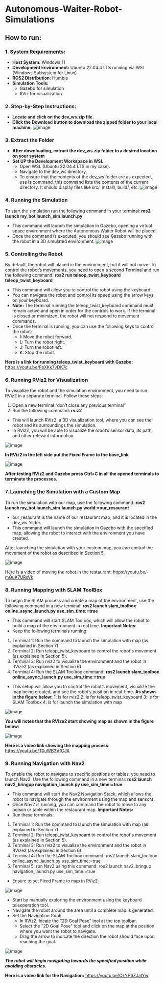 # Autonomous-Waiter-Robot-Simulations

## How to run:

### 1. System Requirements:
* **Host System:** Windows 11 
* **Development Environment:** Ubuntu 22.04.4 LTS running via WSL (Windows Subsystem for Linux) 
* **ROS2 Distribution:** Humble 
* **Simulation Tools:** 
  * Gazebo for simulation
  * RViz for visualization

### 2. Step-by-Step Instructions:
* **Locate and click on the dev_ws.zip file.**
* **Click the Download button to download the zipped folder to your local machine.**
![image](https://github.com/user-attachments/assets/5982f975-0af5-4438-8aba-76d0b671be13)

### 3. Extract the Folder
* **After downloading, extract the dev_ws.zip folder to a desired location on your system**
* **Set UP the Development Workspace in WSL**
  * Open WSL (Ubuntu 22.04.4 LTS in my case).
  * Navigate to the dev_ws directory.
  * To ensure that the contents of the dev_ws folder are as expected, use ls command, this command lists the contents of the current directory. It should display files like src/, install/, build/, etc.
   ![image](https://github.com/user-attachments/assets/29551d91-970f-4f1d-b05a-bb4943b285df)

### 4. Running the Simulation
To start the simulation run the following command in your terminal:
**ros2 launch my_bot launch_sim.launch.py**
* This command will launch the simulation in Gazebo, opening a virtual space environment where the Autonomous Waiter Robot will be placed.
* Once the command is executed, you should see Gazebo running with the robot in a 3D simulated environment.
  ![image](https://github.com/user-attachments/assets/cf3954c4-c731-4026-a60f-7ab2323c5b9f)

### 5. Controlling the Robot
By default, the robot will placed in the environment, but it will not move. To control the robot’s movements, you need to open a second Terminal and run the following command:
**ros2 run teleop_twist_keyboard teleop_twist_keyboard**
* This command will allow you to control the robot using the keyboard.
* You can navigate the robot and control its speed using the arrow keys on your keyboard.
* **Note:** The terminal running the teleop_twist_keyboard command must remain active and open in order for the controls to work. If the terminal is closed or minimized, the robot will not respond to movement commands.
* Once the terminal is running, you can use the following keys to control the robot:
  * I: Move the robot forward.
  * L: Turn the robot right.
  * J: Turn the robot left.
  * K: Stop the robot.
    
**Here is a link for running teleop_twist_keyboard with Gazebo:** https://youtu.be/FbXKk7vDK7c

### 6. Running RViz2 for Visualization
To visualize the robot and the simulation environment, you need to run RViz2 in a separate terminal. Follow these steps:
   1.	Open a new terminal “don’t close any previous terminal”
   2.	Run the following command: **rviz2**
* This will launch RViz2, a 3D visualization tool, where you can see the robot and its surroundings the simulation.
* In RViz2, you will be able to visualize the robot’s sensor data, its path, and other relevant information.

![image](https://github.com/user-attachments/assets/1f27155a-6555-44a4-916f-663ae282c2bf)

**In RViz2 in the left side put the Fixed Frame to the base_link**

![image](https://github.com/user-attachments/assets/2220d6f8-bc1e-4363-a42d-d502d05359b5)

**After testing RViz2 and Gazebo press Ctrl+C in all the opened terminals to terminate the processes.**

### 7.	Launching the Simulation with a Custom Map
To run the simulation with our map, use the following command:
**ros2 launch my_bot launch_sim.launch.py world:=our_resaurant**
*	our_resaurant is the name of our restaurant map, and it is located in the dev_ws folder. 
*	This command will launch the simulation in Gazebo with the specified map, allowing the robot to interact with the environment you have created.

After launching the simulation with your custom map, you can control the movement of the robot as described in Section 5.

![image](https://github.com/user-attachments/assets/3899ed22-0aed-4c86-a000-65dca704cb89)

Here is a video of moving the robot in the restaurant: https://youtu.be/-mGuK7URsVk

### 8.	Running Mapping with SLAM ToolBox
To begin the SLAM process and create a map of the environment, use the following command in a new terminal:
**ros2 launch slam_toolbox online_async_launch.py use_sim_time:=true**
*	This command will start SLAM Toolbox, which will allow the robot to build a map of the environment in real time.
**Important Notes:**
*	Keep the following terminals running:
1.	Terminal 1: Run the command to launch the simulation with map (as explained in Section 7)
2.	Terminal 2: Run teleop_twist_keyboard to control the robot's movement (as explained in Section 5).
3.	Terminal 3: Run rviz2 to visualize the environment and the robot in RVize2 (as explained in Section 6)
4.	Terminal 4: Run the SLAM Toolbox command: **ros2 launch slam_toolbox online_async_launch.py use_sim_time:=true**
*	This setup will allow you to control the robot’s movement, visualize the map being created, and see the robot’s position in real-time.
**As shown in the figure below:**
1: is for rviz2
2: is for teleop_twist_keyboard
3: is for SLAM Toolbox
4: is for launch the simulation with map

![image](https://github.com/user-attachments/assets/0342906b-49a7-44eb-96d1-0682b63e1f30)

**You will notes that the RVize2 start showing map as shown in the figure below:**

![image](https://github.com/user-attachments/assets/997f1581-0203-4554-bbbc-17606096aba1)

**Here is a video link showing the mapping process:** https://youtu.be/T0uWB3VfGJA

### 9.	Running Navigation with Nav2
To enable the robot to navigate to specific positions or tables, you need to launch Nav2. Use the following command in a new terminal:
**ros2 launch nav2_bringup navigation_launch.py use_sim_time:=true**
*	This command will start the Nav2 Navigation Stack, which allows the robot to navigate through the environment using the map and sensors.
*	Once Nav2 is running, you can command the robot to move to any poison or table within the restaurant map.
**Important Notes:**
*	Run these terminals:
   1.	Terminal 1: Run the command to launch the simulation with map (as explained in Section 7)
   2.	Terminal 2: Run teleop_twist_keyboard to control the robot's movement (as explained in Section 5).
   3.	Terminal 3: Run rviz2 to visualize the environment and the robot in RVize2 (as explained in Section 6)
   4.	Terminal 4: Run the SLAM Toolbox command: ros2 launch slam_toolbox online_async_launch.py use_sim_time:=true
   5.	Terminal 5: run Nav2 using this command: ros2 launch nav2_bringup navigation_launch.py use_sim_time:=true
*	Ensure to set Fixed Frame to map in RViz2:
  
 ![image](https://github.com/user-attachments/assets/ca8adaed-bc64-4e3f-a7ed-a6766e7177b2)

 * Start by manually exploring the environment using the keyboard teleoperation tool.
*	Navigate the robot around the area until a complete map is generated.
*	Set the Navigation Goal:
    * In RViz2, locate the "2D Goal Pose" tool at the top toolbar.
    *	Select the "2D Goal Pose" tool and click on the map at the position where you want the robot to navigate.
    *	Drag the arrow to indicate the direction the robot should face upon reaching the goal.

![image](https://github.com/user-attachments/assets/3bde1889-48e4-4419-a0fa-4257cf6e8ad5)

***The robot will begin navigating towards the specified position while avoiding obstacles.***

**Here is a video link for the Navigation:** https://youtu.be/OzYP6ZJatYw






